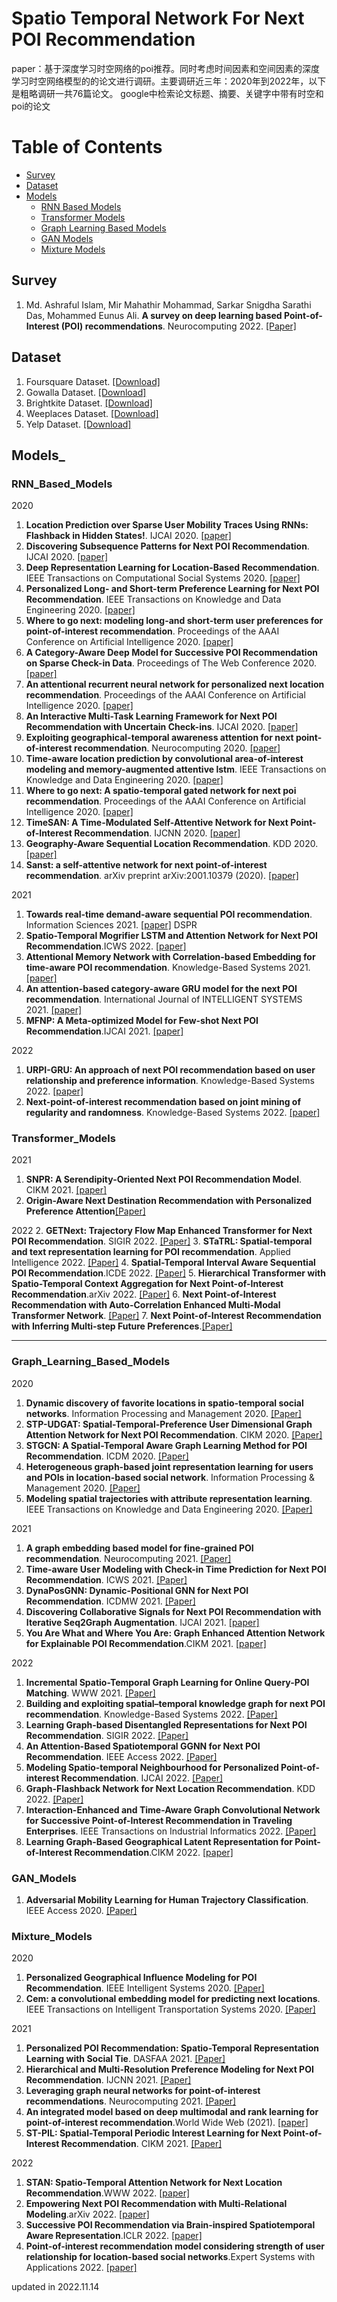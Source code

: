 # Spatio Temporal Network For Next POI Recommendation
paper：基于深度学习时空网络的poi推荐。同时考虑时间因素和空间因素的深度学习时空网络模型的的论文进行调研。主要调研近三年：2020年到2022年，以下是粗略调研一共76篇论文。
google中检索论文标题、摘要、关键字中带有时空和poi的论文


Table of Contents
=================

  <!-- * [Task](#Task) -->
  * [Survey](#Survey)
  * [Dataset](#Dataset)
  * [Models](#Models_)
    * [RNN Based Models](#RNN_Based_Models)
    * [Transformer Models](#Transformer_Models)
    * [Graph Learning Based Models](#Graph_Learning_Based_Models)
    * [GAN Models](#GAN_Models)
    * [Mixture Models](#Mixture_Models)

## Survey
1. Md. Ashraful Islam, Mir Mahathir Mohammad, Sarkar Snigdha Sarathi Das, Mohammed Eunus Ali. **A survey on deep learning based Point-of-Interest (POI) recommendations**. Neurocomputing 2022. [[Paper]](https://doi.org/10.1016/j.neucom.2021.05.114)



## Dataset
1. Foursquare Dataset. [[Download]](https://sites.google.com/site/yangdingqi/home/foursquare-dataset)
2. Gowalla Dataset. [[Download]](http://snap.stanford.edu/data/loc-Gowalla.html)
3. Brightkite Dataset. [[Download]](http://snap.stanford.edu/data/loc-Brightkite.html)
4. Weeplaces Dataset. [[Download]](https://www.yongliu.org/datasets.html)
5. Yelp Dataset. [[Download]](https://www.yelp.com/dataset/)


## Models_


### RNN_Based_Models

2020
1. **Location Prediction over Sparse User Mobility Traces Using RNNs: Flashback in Hidden States!**. IJCAI 2020. [[paper]](https://www.ijcai.org/proceedings/2020/302)
2. **Discovering Subsequence Patterns for Next POI Recommendation**. IJCAI 2020. [[paper]](https://doi.org/10.24963/ijcai.2020/445)
3. **Deep Representation Learning for Location-Based Recommendation**. IEEE Transactions on Computational Social Systems 2020. [[paper]](https://ieeexplore.ieee.org/document/9024121)
4. **Personalized Long- and Short-term Preference Learning for Next POI Recommendation**. IEEE Transactions on Knowledge and Data Engineering 2020. [[paper]](https://ieeexplore.ieee.org/document/9117156)
5. **Where to go next: modeling long-and short-term user preferences for point-of-interest recommendation**. Proceedings of the AAAI Conference on Artificial Intelligence 2020. [[paper]](https://ojs.aaai.org/index.php/AAAI/article/view/5353)
6. **A Category-Aware Deep Model for Successive POI Recommendation on Sparse Check-in Data**. Proceedings of The Web Conference 2020. [[paper]](https://doi.org/10.1145/3366423.3380202)
7. **An attentional recurrent neural network for personalized next location recommendation**. Proceedings of the AAAI
Conference on Artificial Intelligence 2020. [[paper]](https://doi.org/10.1609/aaai.v34i01.5337)
8. **An Interactive Multi-Task Learning Framework for Next POI Recommendation with Uncertain Check-ins**. IJCAI 2020. [[paper]](http://184pc128.csie.ntnu.edu.tw/presentation/21-04-12/An%20Interactive%20Multi-Task%20Learning%20Framework%20for%20Next%20POI%20Recommendation%20with%20Uncertain%20Check-ins.pdf)
9. **Exploiting geographical-temporal awareness attention for next point-of-interest recommendation**. Neurocomputing 2020. [[paper]](https://doi.org/10.1016/j.neucom.2019.12.122)
10. **Time-aware location prediction by convolutional area-of-interest modeling and memory-augmented attentive lstm**. IEEE Transactions on Knowledge and Data Engineering 2020. [[paper]](https://ieeexplore.ieee.org/document/9128016)
11. **Where to go next: A spatio-temporal gated network for next poi recommendation**. Proceedings of the AAAI Conference on Artificial Intelligence 2020. [[paper]](https://ieeexplore.ieee.org/document/9133505)
12. **TimeSAN: A Time-Modulated Self-Attentive Network for Next Point-of-Interest Recommendation**. IJCNN 2020. [[paper]](https://people.eng.unimelb.edu.au/jianzhongq/papers/IJCNN2020_TimeSAN.pdf)
13. **Geography-Aware Sequential Location Recommendation**. KDD 2020. [[paper]](https://doi.org/10.1145/3394486.3403252)
14. **Sanst: a self-attentive network for next point-of-interest recommendation**. arXiv preprint arXiv:2001.10379 (2020). [[paper]](https://arxiv.org/abs/2001.10379)


2021
1. **Towards real-time demand-aware sequential POI recommendation**. Information Sciences 2021. [[paper]](https://doi.org/10.1016/j.ins.2020.08.088) DSPR
2. **Spatio-Temporal Mogrifier LSTM and Attention Network for Next POI Recommendation**.ICWS 2022. [[paper]](https://ieeexplore.ieee.org/abstract/document/9885757)
3. **Attentional Memory Network with Correlation-based Embedding for time-aware POI recommendation**. Knowledge-Based Systems 2021. [[paper]](https://doi.org/10.1016/j.knosys.2021.106747)
4. **An attention-based category-aware GRU model for the next POI recommendation**. International Journal of INTELLIGENT SYSTEMS 2021. [[paper]]( https://doi.org/10.1002/int.22412)
5. **MFNP: A Meta-optimized Model for Few-shot Next POI Recommendation**.IJCAI 2021. [[paper]](https://www.ijcai.org/proceedings/2021/415)


2022
1. **URPI-GRU: An approach of next POI recommendation based on user relationship and preference information**. Knowledge-Based Systems 2022. [[paper]](https://jeit.ac.cn/en/article/doi/10.11999/JEIT200368?viewType=HTML)
2. **Next-point-of-interest recommendation based on joint mining of regularity and randomness**. Knowledge-Based Systems 2022. [[paper]](https://doi.org/10.1016/j.knosys.2022.109848)





### Transformer_Models

2021
1. **SNPR: A Serendipity-Oriented Next POI Recommendation Model**. CIKM 2021. [[paper]](https://doi.org/10.1145/3459637.3482394)
2. **Origin-Aware Next Destination Recommendation with Personalized Preference Attention**[[Paper]](https://dl.acm.org/doi/10.1145/3437963.3441797)

2022
2. **GETNext: Trajectory Flow Map Enhanced Transformer for Next POI Recommendation**. SIGIR 2022. [[Paper]](https://dl.acm.org/doi/abs/10.1145/3477495.3531983)
3. **STaTRL: Spatial-temporal and text representation learning for POI recommendation**. Applied Intelligence 2022. [[Paper]](https://link.springer.com/article/10.1007/s10489-022-03858-w)
4. **Spatial-Temporal Interval Aware Sequential POI Recommendation**.ICDE 2022. [[Paper]](https://ieeexplore.ieee.org/abstract/document/9835452)
5. **Hierarchical Transformer with Spatio-Temporal Context Aggregation for Next Point-of-Interest Recommendation**.arXiv 2022. [[Paper]](https://doi.org/10.48550/arXiv.2209.01559)
6. **Next Point-of-Interest Recommendation with Auto-Correlation Enhanced Multi-Modal Transformer Network**. [[Paper]](https://dl.acm.org/doi/10.1145/3477495.3531905)
7. **Next Point-of-Interest Recommendation with Inferring Multi-step Future Preferences**.[[Paper]](https://www.ijcai.org/proceedings/2022/521)





-----------------------------------------------------------------------------------------------------------------------------------------------------------------------


### Graph_Learning_Based_Models

2020
1. **Dynamic discovery of favorite locations in spatio-temporal social networks**. Information Processing and Management 2020. [[Paper]](https://doi.org/10.1016/j.ipm.2020.102337) 
2. **STP-UDGAT: Spatial-Temporal-Preference User Dimensional Graph Attention Network for Next POI Recommendation**. CIKM 2020. [[Paper]](https://doi.org/10.1145/3340531.3411876)
3. **STGCN: A Spatial-Temporal Aware Graph Learning Method for POI Recommendation**. ICDM 2020. [[Paper]](https://ieeexplore.ieee.org/document/9338281) 
4. **Heterogeneous graph-based joint representation learning for users and POIs in location-based social network**. Information Processing & Management 2020. [[Paper]](https://doi.org/10.1016/j.ipm.2019.102151) 
5. **Modeling spatial trajectories with attribute representation learning**. IEEE Transactions on Knowledge and Data Engineering 2020. [[Paper]](https://ieeexplore.ieee.org/document/9112685) 

2021
1. **A graph embedding based model for fine-grained POI recommendation**. Neurocomputing 2021. [[Paper]](https://doi.org/10.1016/j.neucom.2020.01.118)
2. **Time-aware User Modeling with Check-in Time Prediction for Next POI Recommendation**. ICWS 2021. [[Paper]](https://ieeexplore.ieee.org/abstract/document/9590322) 
3. **DynaPosGNN: Dynamic-Positional GNN for Next POI Recommendation**. ICDMW 2021. [[Paper]](https://ieeexplore.ieee.org/abstract/document/9680032) 
4. **Discovering Collaborative Signals for Next POI Recommendation with Iterative Seq2Graph Augmentation**. IJCAI 2021. [[paper]](https://www.ijcai.org/proceedings/2021/206)
5. **You Are What and Where You Are: Graph Enhanced Attention Network for Explainable POI Recommendation**.CIKM 2021. [[paper]](https://doi.org/10.1145/3459637.3481962)

2022
1. **Incremental Spatio-Temporal Graph Learning for Online Query-POI Matching**. WWW 2021. [[Paper]](https://doi.org/10.1145/3442381.3449810)
2. **Building and exploiting spatial–temporal knowledge graph for next POI recommendation**. Knowledge-Based Systems 2022. [[Paper]](https://doi.org/10.1016/j.knosys.2022.109951) 
3. **Learning Graph-based Disentangled Representations for Next POI Recommendation**. SIGIR 2022. [[Paper]](https://doi.org/10.1145/3477495.3532012) 
4. **An Attention-Based Spatiotemporal GGNN for Next POI Recommendation**. IEEE Access 2022. [[Paper]](https://ieeexplore.ieee.org/abstract/document/9727181) 
5. **Modeling Spatio-temporal Neighbourhood for Personalized Point-of-interest Recommendation**. IJCAI 2022. [[Paper]](https://www.ijcai.org/proceedings/2022/0490.pdf) 
6. **Graph-Flashback Network for Next Location Recommendation**. KDD 2022. [[Paper]](https://doi.org/10.1145/3534678.3539383) 
7. **Interaction-Enhanced and Time-Aware Graph Convolutional Network for Successive Point-of-Interest Recommendation in Traveling Enterprises**.  IEEE Transactions on Industrial Informatics 2022. [[Paper]](https://ieeexplore.ieee.org/document/9863644) 
8. **Learning Graph-Based Geographical Latent Representation for Point-of-Interest Recommendation**.CIKM 2022. [[paper]](https://doi.org/10.1145/3340531.3411905)


### GAN_Models
1. **Adversarial Mobility Learning for Human Trajectory Classification**. IEEE Access 2020. [[Paper]](https://ieeexplore.ieee.org/document/8967063)




### Mixture_Models

2020
1. **Personalized Geographical Influence Modeling for POI Recommendation**.  IEEE Intelligent Systems 2020. [[Paper]](https://ieeexplore.ieee.org/abstract/document/9102414)
2. **Cem: a convolutional embedding model for predicting next locations**. IEEE Transactions on Intelligent Transportation Systems 2020. [[Paper]](https://ieeexplore.ieee.org/document/9064808)

2021
1. **Personalized POI Recommendation: Spatio-Temporal Representation Learning with Social Tie**. DASFAA 2021. [[Paper]](https://link.springer.com/chapter/10.1007/978-3-030-73194-6_37)
2. **Hierarchical and Multi-Resolution Preference Modeling for Next POI Recommendation**. IJCNN 2021. [[Paper]](https://ieeexplore.ieee.org/abstract/document/9533980)
3. **Leveraging graph neural networks for point-of-interest recommendations**. Neurocomputing 2021. [[Paper]](https://doi.org/10.1016/j.neucom.2021.07.063)
4. **An integrated model based on deep multimodal and rank learning for point-of-interest recommendation**.World Wide Web (2021). [[paper]](https://link.springer.com/article/10.1007/s11280-021-00865-8)
5. **ST-PIL: Spatial-Temporal Periodic Interest Learning for Next Point-of-Interest Recommendation**. CIKM 2021. [[Paper]](https://doi.org/10.1145/3459637.3482189)

2022
1. **STAN: Spatio-Temporal Attention Network for Next Location Recommendation**.WWW 2022. [[paper]](https://dl.acm.org/doi/abs/10.1145/3442381.3449998)
2. **Empowering Next POI Recommendation with Multi-Relational Modeling**.arXiv 2022. [[paper]](https://doi.org/10.48550/arXiv.2204.12288)
3. **Successive POI Recommendation via Brain-inspired Spatiotemporal Aware Representation**.ICLR 2022. [[paper]](https://openreview.net/forum?id=9W2KnHqm_xN)
4. **Point-of-interest recommendation model considering strength of user relationship for location-based social networks**.Expert Systems with Applications 2022. [[paper]](https://doi.org/10.1016/j.eswa.2022.117147)




updated in 2022.11.14
